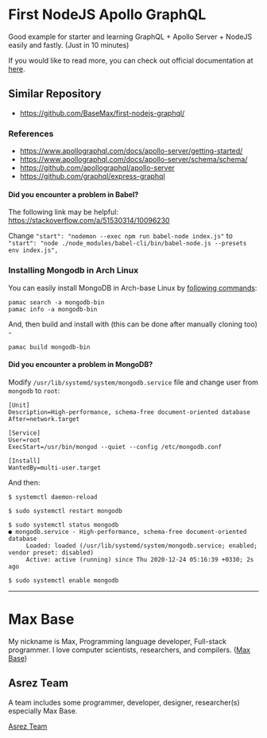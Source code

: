 # First NodeJS Apollo GraphQL

Good example for starter and learning GraphQL + Apollo Server + NodeJS easily and fastly. (Just in 10 minutes)

If you would like to read more, you can check out official documentation at [here](https://graphql.org/graphql-js/running-an-express-graphql-server/).

## Similar Repository

- https://github.com/BaseMax/first-nodejs-graphql/

### References

- https://www.apollographql.com/docs/apollo-server/getting-started/
- https://www.apollographql.com/docs/apollo-server/schema/schema/
- https://github.com/apollographql/apollo-server
- https://github.com/graphql/express-graphql

#### Did you encounter a problem in Babel?

The following link may be helpful:
https://stackoverflow.com/a/51530314/10096230

Change `"start": "nodemon --exec npm run babel-node index.js"` to `"start": "node ./node_modules/babel-cli/bin/babel-node.js --presets env index.js",`


### Installing Mongodb in Arch Linux

You can easily install MongoDB in Arch-base Linux by [following commands](https://stackoverflow.com/questions/59455725/install-mongodb-on-manjaro):

```
pamac search -a mongodb-bin
pamac info -a mongodb-bin
```

And, then build and install with (this can be done after manually cloning too) -

```
pamac build mongodb-bin
```

#### Did you encounter a problem in MongoDB?

Modify `/usr/lib/systemd/system/mongodb.service` file and change user from `mongodb` to `root`:

```
[Unit]
Description=High-performance, schema-free document-oriented database
After=network.target

[Service]
User=root
ExecStart=/usr/bin/mongod --quiet --config /etc/mongodb.conf

[Install]
WantedBy=multi-user.target
```

And then:

```
$ systemctl daemon-reload

$ sudo systemctl restart mongodb

$ sudo systemctl status mongodb
● mongodb.service - High-performance, schema-free document-oriented database
     Loaded: loaded (/usr/lib/systemd/system/mongodb.service; enabled; vendor preset: disabled)
     Active: active (running) since Thu 2020-12-24 05:16:39 +0330; 2s ago

$ sudo systemctl enable mongodb
```


---------

# Max Base

My nickname is Max, Programming language developer, Full-stack programmer. I love computer scientists, researchers, and compilers. ([Max Base](https://maxbase.org/))

## Asrez Team

A team includes some programmer, developer, designer, researcher(s) especially Max Base.

[Asrez Team](https://www.asrez.com/)
